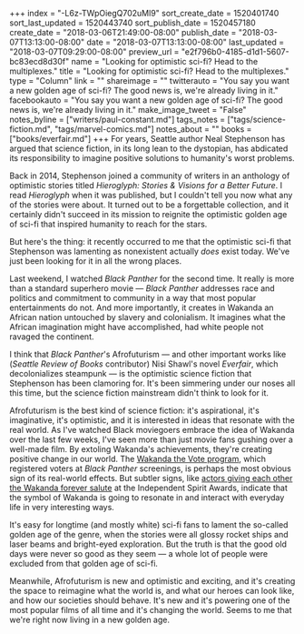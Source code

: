 +++
index = "-L6z-TWpOiegQ702uMl9"
sort_create_date = 1520401740
sort_last_updated = 1520443740
sort_publish_date = 1520457180
create_date = "2018-03-06T21:49:00-08:00"
publish_date = "2018-03-07T13:13:00-08:00"
date = "2018-03-07T13:13:00-08:00"
last_updated = "2018-03-07T09:29:00-08:00"
preview_url = "e2f796b0-4185-d1d1-5607-bc83ecd8d30f"
name = "Looking for optimistic sci-fi? Head to the multiplexes."
title = "Looking for optimistic sci-fi? Head to the multiplexes."
type = "Column"
link = ""
shareimage = ""
twitterauto = "You say you want a new golden age of sci-fi? The good news is, we're already living in it."
facebookauto = "You say you want a new golden age of sci-fi? The good news is, we're already living in it."
make_image_tweet = "False"
notes_byline = ["writers/paul-constant.md"]
tags_notes = ["tags/science-fiction.md", "tags/marvel-comics.md"]
notes_about = ""
books = ["books/everfair.md"]
+++
For years, Seattle author Neal Stephenson has argued that science fiction, in its long lean to the dystopian, has abdicated its responsibility to imagine positive solutions to humanity's worst problems. 

Back in 2014, Stephenson joined a community of writers in an anthology of optimistic stories titled *Hieroglyph: Stories & Visions for a Better Future*. I read *Hieroglyph* when it was published, but I couldn't tell you now what any of the stories were about. It turned out to be a forgettable collection, and it certainly didn't succeed in its mission to reignite the optimistic golden age of sci-fi that inspired humanity to reach for the stars.

But here's the thing: it recently occurred to me that the optimistic sci-fi that Stephenson was lamenting as nonexistent actually *does* exist today. We've just been looking for it in all the wrong places. 

Last weekend, I watched *Black Panther* for the second time. It really is more than a standard superhero movie — *Black Panther* addresses race and politics and commitment to community in a way that most popular entertainments do not. And more importantly, it creates in Wakanda an African nation untouched by slavery and colonialism. It imagines what the African imagination might have accomplished, had white people not ravaged the continent.

I think that *Black Panther*'s Afrofuturism — and other important works like (*Seattle Review of Books* contributor) Nisi Shawl's novel *Everfair*, which decolonializes steampunk — is the optimistic science fiction that Stephenson has been clamoring for. It's been simmering under our noses all this time, but the science fiction mainstream didn't think to look for it.

Afrofuturism is the best kind of science fiction: it's aspirational, it's imaginative, it's optimistic, and it is interested in ideas that resonate with the real world. As I've watched Black moviegoers embrace the idea of Wakanda over the last few weeks, I've seen more than just movie fans gushing over a well-made film. By extoling Wakanda's achievements, they're creating positive change in our world. The [Wakanda the Vote program](https://www.vox.com/policy-and-politics/2018/2/21/17033644/black-panther-screenings-voter-registration-wakanda-the-vote), which registered voters at *Black Panther* screenings, is perhaps the most obvious sign of its real-world effects. But subtler signs, like [actors giving each other the Wakanda forever salute](http://www.mtv.com/news/3067701/wakanda-forever-salute-form-right-over-left/) at the Independent Spirit Awards, indicate that the symbol of Wakanda is going to resonate in and interact with everyday life in very interesting ways.

It's easy for longtime (and mostly white) sci-fi fans to lament the so-called golden age of the genre, when the stories were all glossy rocket ships and laser beams and bright-eyed exploration. But the truth is that the good old days were never so good as they seem — a whole lot of people were excluded from that golden age of sci-fi.

Meanwhile, Afrofuturism is new and optimistic and exciting, and it's creating the space to reimagine what the world is, and what our heroes can look like, and how our societies should behave. It's new and it's powering one of the most popular films of all time and it's changing the world. Seems to me that we're right now living in a new golden age.